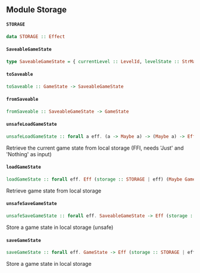 ## Module Storage

#### `STORAGE`

``` purescript
data STORAGE :: Effect
```

#### `SaveableGameState`

``` purescript
type SaveableGameState = { currentLevel :: LevelId, levelState :: StrMap (Array TransformerId) }
```

#### `toSaveable`

``` purescript
toSaveable :: GameState -> SaveableGameState
```

#### `fromSaveable`

``` purescript
fromSaveable :: SaveableGameState -> GameState
```

#### `unsafeLoadGameState`

``` purescript
unsafeLoadGameState :: forall a eff. (a -> Maybe a) -> (Maybe a) -> Eff (storage :: STORAGE | eff) (Maybe SaveableGameState)
```

Retrieve the current game state from local storage (FFI, needs 'Just' and 'Nothing' as input)

#### `loadGameState`

``` purescript
loadGameState :: forall eff. Eff (storage :: STORAGE | eff) (Maybe GameState)
```

Retrieve game state from local storage

#### `unsafeSaveGameState`

``` purescript
unsafeSaveGameState :: forall eff. SaveableGameState -> Eff (storage :: STORAGE | eff) Unit
```

Store a game state in local storage (unsafe)

#### `saveGameState`

``` purescript
saveGameState :: forall eff. GameState -> Eff (storage :: STORAGE | eff) Unit
```

Store a game state in local storage



